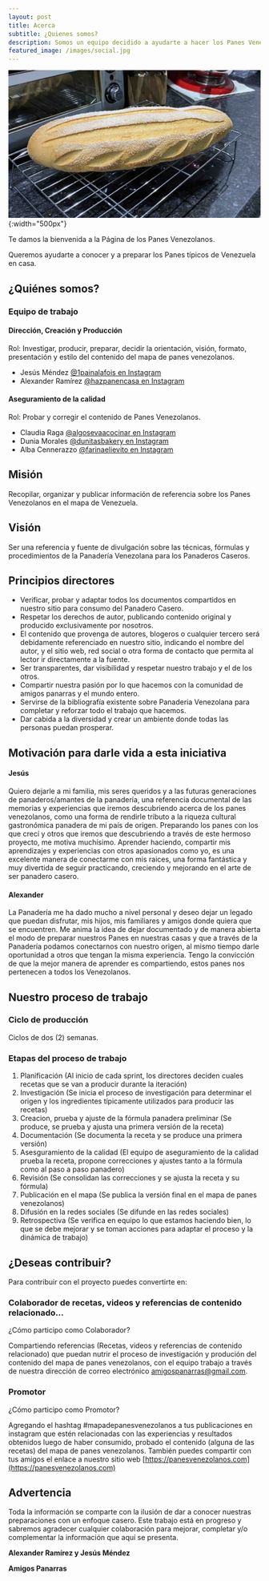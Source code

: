 ```yaml
---
layout: post
title: Acerca
subtitle: ¿Quienes somos?
description: Somos un equipo decidido a ayudarte a hacer los Panes Venezolanos.
featured_image: /images/social.jpg
---
```


![](/images/panes/camaleon/camaleon_0.jpeg){:width="500px"}

Te damos la bienvenida a la Página de los Panes Venezolanos.

Queremos ayudarte a conocer y a preparar los Panes típicos de Venezuela en casa.


## ¿Quiénes somos?

### Equipo de trabajo

#### Dirección, Creación y Producción

Rol: Investigar, producir, preparar, decidir la orientación, visión, formato, presentación y estilo del contenido del mapa de panes venezolanos.

- Jesús Méndez <a href="https://www.instagram.com/1painalafois/">@1painalafois en Instagram</a>
- Alexander Ramírez <a href="https://www.instagram.com/hazpanencasa/">@hazpanencasa en Instagram</a>

#### Aseguramiento de la calidad

Rol: Probar y corregir el contenido de Panes Venezolanos.

- Claudia Raga <a href="https://www.instagram.com/algosevacocinar/">@algosevaacocinar en Instagram</a>
- Dunia Morales <a href="https://www.instagram.com/dunitasbakery/">@dunitasbakery en Instagram</a>
- Alba Cennerazzo <a href="https://www.instagram.com/farinaelievito/">@farinaelievito en Instagram</a>

## Misión

Recopilar, organizar y publicar información de referencia sobre los Panes Venezolanos en el mapa de Venezuela.

## Visión

Ser una referencia y fuente de divulgación sobre las técnicas, fórmulas y procedimientos de la Panadería Venezolana para los Panaderos Caseros.

## Principios directores

- Verificar, probar y adaptar todos los documentos compartidos en nuestro sitio para consumo del Panadero Casero.
- Respetar los derechos de autor, publicando contenido original y producido exclusivamente por nosotros.
- El contenido que provenga de autores, blogeros o cualquier tercero será debidamente referenciado en nuestro sitio, indicando el nombre del autor, y el sitio web, red social o otra forma de contacto que permita al lector ir directamente a la fuente.
- Ser transparentes, dar visibilidad y respetar nuestro trabajo y el de los otros.
- Compartir nuestra pasión por lo que hacemos con la comunidad de amigos panarras y el mundo entero.
- Servirse de la bibliografía existente sobre Panaderia Venezolana para completar y reforzar todo el trabajo que hacemos.
- Dar cabida a la diversidad y crear un ambiente donde todas las personas puedan prosperar.

## Motivación para darle vida a esta iniciativa

#### Jesús

Quiero dejarle a mi familia, mis seres queridos y a las futuras generaciones de panaderos/amantes de la panadería, una referencia documental de las memorias y experiencias que iremos descubriendo acerca de los panes venezolanos, como una forma de rendirle tributo a la riqueza cultural gastronómica panadera de mi país de origen. Preparando los panes con los que crecí y otros que iremos que descubriendo a través de este hermoso proyecto, me motiva muchísimo. Aprender haciendo, compartir mis aprendizajes y experiencias con otros apasionados como yo, es una excelente manera de conectarme con mis raices, una forma fantástica y muy divertida de seguir practicando, creciendo y mejorando en el arte de ser panadero casero.

#### Alexander

La Panadería me ha dado mucho a nivel personal y deseo dejar un legado que puedan disfrutar, mis hijos, mis familiares y amigos donde quiera que se encuentren. Me anima la idea de dejar documentado y de manera abierta el modo de preparar nuestros Panes en nuestras casas y que a través de la Panadería podamos conectarnos con nuestro origen, al mismo tiempo darle oportunidad a otros que tengan la misma experiencia. Tengo la convicción de que la mejor manera de aprender es compartiendo, estos panes nos pertenecen a todos los Venezolanos.

## Nuestro proceso de trabajo

### Ciclo de producción 

Ciclos de dos (2) semanas.

### Etapas del proceso de trabajo

1. Planificación (Al inicio de cada sprint, los directores deciden cuales recetas que se van a producir durante la iteración)
2. Investigación (Se inicia el proceso de investigación para determinar el origen y los ingredientes típicamente utilizados para producir las recetas)
3. Creacion, prueba y ajuste de la fórmula panadera preliminar (Se produce, se prueba y ajusta una primera versión de la receta)
4. Documentación (Se documenta la receta y se produce una primera versión)
5. Asesguramiento de la calidad (El equipo de aseguramiento de la calidad prueba la receta, propone correcciones y ajustes tanto a la fórmula como al paso a paso panadero)
6. Revisión (Se consolidan las correcciones y se ajusta la receta y su fórmula)
7. Publicación en el mapa (Se publica la versión final en el mapa de panes venezolanos)
8. Difusión en la redes sociales (Se difunde en las redes sociales)
9. Retrospectiva (Se verifica en equipo lo que estamos haciendo bien, lo que se debe mejorar y se toman acciones para adaptar el proceso y la dinámica de trabajo)

## ¿Deseas contribuir?

Para contribuir con el proyecto puedes convertirte en:

### Colaborador de recetas, videos y referencias de contenido relacionado...

¿Cómo participo como Colaborador? 

Compartiendo referencias (Recetas, videos y referencias de contenido relacionado) que puedan nutrir el proceso de investigación y produción del contenido del mapa de panes venezolanos, con el equipo trabajo a través de nuestra dirección de correo electrónico amigospanarras@gmail.com.

### Promotor

¿Cómo participo como Promotor?

Agregando el hashtag #mapadepanesvenezolanos a tus publicaciones en instagram que estén relacionadas con las experiencias y resultados obtenidos luego de haber consumido, probado el contenido (alguna de las recetas) del mapa de panes venezolanos. También puedes compartir con tus amigos el enlace a nuestro sitio web [https://panesvenezolanos.com](https://panesvenezolanos.com)


## Advertencia

Toda la información se comparte con la ilusión de dar a conocer nuestras preparaciones con un enfoque casero. Este trabajo está en progreso y sabremos agradecer cualquier colaboración para mejorar, completar y/o complementar la información que aquí se presenta.

**Alexander Ramírez y Jesús Méndez**

**Amigos Panarras**